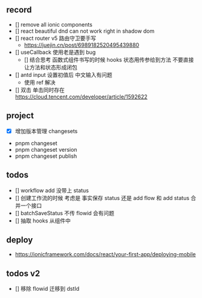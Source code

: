 

## record

- [] remove all ionic components
- [] react beautiful dnd can not work right in shadow dom
- [] react router v5 路由守卫要手写
  - https://juejin.cn/post/6989182520495439880
- [] useCallback 使用老是遇到 bug
  - [] 结合思考 函数式组件书写的时候 hooks 状态用传参给到方法 不要直接让方法和状态形成闭包
- [] antd input 设置初值后 中文输入有问题
  - 使用 ref 解决
- [] 双击 单击同时存在 https://cloud.tencent.com/developer/article/1592622

## project

- [x] 增加版本管理 changesets
- pnpm changeset
- pnpm changeset version
- pnpm changeset publish

## todos

- [] workflow add 没带上 status
- [] 创建工作流的时候 考虑是 事实保存 status 还是 add flow 和 add status 合并一个接口
- [] batchSaveStatus 不传 flowid 会有问题
- [] 抽取 hooks 从组件中

## deploy

- https://ionicframework.com/docs/react/your-first-app/deploying-mobile


## todos v2
- [] 移除 flowid 迁移到  dstId